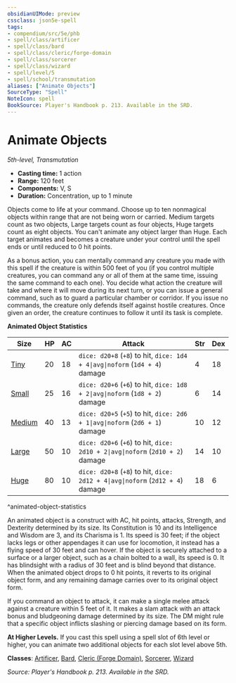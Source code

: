 ```yaml
---
obsidianUIMode: preview
cssclass: json5e-spell
tags:
- compendium/src/5e/phb
- spell/class/artificer
- spell/class/bard
- spell/class/cleric/forge-domain
- spell/class/sorcerer
- spell/class/wizard
- spell/level/5
- spell/school/transmutation
aliases: ["Animate Objects"]
SourceType: "Spell"
NoteIcon: spell
BookSource: Player's Handbook p. 213. Available in the SRD.
---
```

# Animate Objects
*5th-level, Transmutation*  

- **Casting time:** 1 action
- **Range:** 120 feet
- **Components:** V, S
- **Duration:** Concentration, up to 1 minute

Objects come to life at your command. Choose up to ten nonmagical objects within range that are not being worn or carried. Medium targets count as two objects, Large targets count as four objects, Huge targets count as eight objects. You can't animate any object larger than Huge. Each target animates and becomes a creature under your control until the spell ends or until reduced to 0 hit points.

As a bonus action, you can mentally command any creature you made with this spell if the creature is within 500 feet of you (if you control multiple creatures, you can command any or all of them at the same time, issuing the same command to each one). You decide what action the creature will take and where it will move during its next turn, or you can issue a general command, such as to guard a particular chamber or corridor. If you issue no commands, the creature only defends itself against hostile creatures. Once given an order, the creature continues to follow it until its task is complete.

**Animated Object Statistics**

| Size | HP | AC | Attack | Str | Dex |
|------|----|----|--------|-----|-----|
| [Tiny](/3-Mechanics/CLI/bestiary/construct/animated-object-tiny.md) | 20 | 18 | `dice: d20+8` (`+8`) to hit, `dice: 1d4 + 4\|avg\|noform` (`1d4 + 4`) damage | 4 | 18 |
| [Small](/3-Mechanics/CLI/bestiary/construct/animated-object-small.md) | 25 | 16 | `dice: d20+6` (`+6`) to hit, `dice: 1d8 + 2\|avg\|noform` (`1d8 + 2`) damage | 6 | 14 |
| [Medium](/3-Mechanics/CLI/bestiary/construct/animated-object-medium.md) | 40 | 13 | `dice: d20+5` (`+5`) to hit, `dice: 2d6 + 1\|avg\|noform` (`2d6 + 1`) damage | 10 | 12 |
| [Large](/3-Mechanics/CLI/bestiary/construct/animated-object-large.md) | 50 | 10 | `dice: d20+6` (`+6`) to hit, `dice: 2d10 + 2\|avg\|noform` (`2d10 + 2`) damage | 14 | 10 |
| [Huge](/3-Mechanics/CLI/bestiary/construct/animated-object-huge.md) | 80 | 10 | `dice: d20+8` (`+8`) to hit, `dice: 2d12 + 4\|avg\|noform` (`2d12 + 4`) damage | 18 | 6 |
^animated-object-statistics

An animated object is a construct with AC, hit points, attacks, Strength, and Dexterity determined by its size. Its Constitution is 10 and its Intelligence and Wisdom are 3, and its Charisma is 1. Its speed is 30 feet; if the object lacks legs or other appendages it can use for locomotion, it instead has a flying speed of 30 feet and can hover. If the object is securely attached to a surface or a larger object, such as a chain bolted to a wall, its speed is 0. It has blindsight with a radius of 30 feet and is blind beyond that distance. When the animated object drops to 0 hit points, it reverts to its original object form, and any remaining damage carries over to its original object form.

If you command an object to attack, it can make a single melee attack against a creature within 5 feet of it. It makes a slam attack with an attack bonus and bludgeoning damage determined by its size. The DM might rule that a specific object inflicts slashing or piercing damage based on its form.

**At Higher Levels.** If you cast this spell using a spell slot of 6th level or higher, you can animate two additional objects for each slot level above 5th.

**Classes**: [Artificer](/3-Mechanics/CLI/classes/artificer-tce.md), [Bard](/3-Mechanics/CLI/classes/bard.md), [Cleric (Forge Domain)](/3-Mechanics/CLI/classes/cleric-forge-domain-xge.md), [Sorcerer](/3-Mechanics/CLI/classes/sorcerer.md), [Wizard](/3-Mechanics/CLI/classes/wizard.md)

*Source: Player's Handbook p. 213. Available in the SRD.*